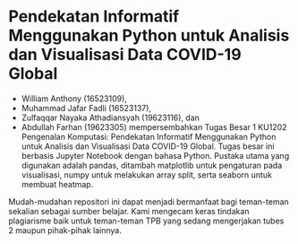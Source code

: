 # Pendekatan Informatif Menggunakan Python untuk Analisis dan Visualisasi Data COVID-19 Global
- William Anthony (16523109),
- Muhammad Jafar Fadli (16523137),
- Zulfaqqar Nayaka Athadiansyah (19623116), dan
- Abdullah Farhan (19623305)
mempersembahkan Tugas Besar 1 KU1202 Pengenalan Komputasi: Pendekatan Informatif Menggunakan Python untuk Analisis dan Visualisasi Data COVID-19 Global. Tugas besar ini berbasis Jupyter Notebook dengan bahasa Python. Pustaka utama yang digunakan adalah pandas, ditambah matplotlib untuk pengaturan pada visualisasi, numpy untuk melakukan array split, serta seaborn untuk membuat heatmap.

Mudah-mudahan repositori ini dapat menjadi bermanfaat bagi teman-teman sekalian sebagai sumber belajar. Kami mengecam keras tindakan plagiarisme baik untuk teman-teman TPB yang sedang mengerjakan tubes 2 maupun pihak-pihak lainnya.
